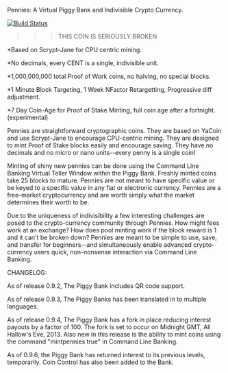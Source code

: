 Pennies: A Virtual Piggy Bank and Indivisible Crypto Currency. 

[![Build Status](https://travis-ci.org/RazorLove/pennies.png?branch=master)](https://travis-ci.org/RazorLove/pennies)

>>>THIS COIN IS SERIOUSLY BROKEN

*Based on Scrypt-Jane for CPU centric mining.

*No decimals, every CENT is a single, indivisible unit.

*1,000,000,000 total Proof of Work coins, no halving, no special blocks.

*1 Minute Block Targeting, 1 Week NFactor Retargetting, Progressive diff adjustment.

*7 Day Coin-Age for Proof of Stake Minting, full coin age after a fortnight. (experimental)

Pennies are straightforward cryptographic coins. They are based on YaCoin and use
Scrypt-Jane to encourage CPU-centric mining. They are designed to mint Proof of 
Stake blocks easily and encourage saving. They have no decimals and no micro or nano
units--every penny is a single coin! 

Minting of shiny new pennies can be done using the Command Line Banking Virtual 
Teller Window within the Piggy Bank. Freshly minted coins take 25 blocks to mature.
Pennies are not meant to have specific value or be keyed to a specific value in any
fiat or electronic currency. Pennies are a free-market cryptocurrency and are worth
simply what the market determines their worth to be. 

Due to the uniqueness of indivisibility a few interesting challenges are posed to the 
crypto-currency community through Pennies. How might fees work at an exchange? How does
pool minting work if the block reward is 1 and it can't be broken down? Pennies are meant
to be simple to use, save, and transfer for beginners--and simultaneously enable advanced 
crypto-currency users quick, non-nonsense interaction via Command Line Banking.

CHANGELOG:

As of release 0.9.2, The Piggy Bank includes QR code support.

As of release 0.9.3, The Piggy Banks has been translated in to multiple languages.

As of release 0.9.4, The Piggy Bank has a fork in place reducing interest payouts by a factor of 100.
The fork is set to occur on Midnight GMT, All Hallow's Eve, 2013. Also new in this release is the 
ability to mint coins using the command "mintpennies true" in Command Line Banking.

As of 0.9.6, the Piggy Bank has returned interest to its previous levels, temporarily. Coin Control
has also been added to the Bank.
